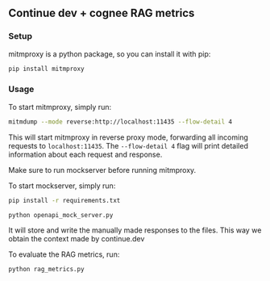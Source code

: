## Continue dev + cognee RAG metrics


### Setup

mitmproxy is a python package, so you can install it with pip:

```bash
pip install mitmproxy
```

### Usage

To start mitmproxy, simply run:

```bash
mitmdump --mode reverse:http://localhost:11435 --flow-detail 4
```

This will start mitmproxy in reverse proxy mode, forwarding all incoming requests to `localhost:11435`. The `--flow-detail 4` flag will print detailed information about each request and response.

Make sure to run mockserver before running mitmproxy.

To start mockserver, simply run:

``` bash
pip install -r requirements.txt
```

```bash
python openapi_mock_server.py
```
It will store and write the manually made responses to the files.
This way we obtain the context made by continue.dev


To evaluate the RAG metrics, run:

```bash
python rag_metrics.py
```